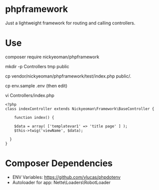 # phpframework

Just a lightweight framework for routing and calling controllers.


# Use

composer require nickyeoman/phpframework

mkdir -p Controllers tmp public

cp vendor/nickyeoman/phpframework/test/index.php public/.

cp env.sample .env  (then edit)

vi Controllers/index.php

```
<?php
class indexController extends Nickyeoman\Framework\BaseController {

	function index() {

    $data = array( ['templatevar1' => 'title page' ] );
    $this->twig('viewName', $data);

  }
}

```

# Composer Dependencies

* ENV Variables: https://github.com/vlucas/phpdotenv
* Autoloader for app: Nette\Loaders\RobotLoader
